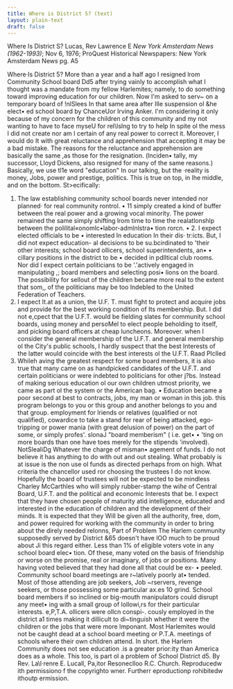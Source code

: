 ```yaml
---
title: Where is District 5? (text)
layout: plain-text
draft: false
---
```

Where Is District S?
Lucas, Rev Lawrence E
*New York Amsterdam News (1962-1993)*; Nov 6, 1976;
ProQuest Historical Newspapers: New York Amsterdam News
pg. A5

Where·Is District 5?
More than a year and a half ago I resigned lrom Community School board Dd5 after trying vainly to accomplish what I thought was a mandate from my fellow Harlemites; namely, to do something toward improving education for our children.
  Now I'm asked to serv~ on a temporary
board of !nlSlees In that same
area after Ille suspension ol &he elect•
ed school board by ChanceUor Irving
Anker.
I'm considering it only because of
my concern for the children of this
community and my not wanting to
have to face myseU for rel\lslng to try
to help In spite ol the mess I did not
create nor am I certain of any real
power to correct it. Moreover, I would
do It with great reluctance and apprehension
that accepting it may be a
bad mistake.
The reasons for the reluctance and
apprehension are basically the same
,as those for the resignation. (lnciden•
tally, my successor, Lloyd Dickens,
also resigned for many of the same
reasons.) Basically, we use tl1e word
"education" In our talking, but the
·reality is money, Jobs, power and
prestige, politics. This is true on top,
in lhe middle, and on the bottom. St>ecifically:
1. The law establishing community
school boards never intended nor
planned· for real community rontrol.
• 11 simply created a kind of buffer
between the real power and a growing
vocal minority. The power remained
the same simply shifting lrom time to
time the realatlonshlp between the
polilital«onomlc•labor-admlnlstra•
tion rorcn.
• 2. I expect elected officials to be
• interested In education In their dis·
tr:icts. But, I did not expect education-
al decisions to be su.bcirdinated to
'their other interests; school board
ollicers, school superintendents, an•
• cillary positions in the district to be
• decided in pdlltical club rooms. Nor
did I expect certain politicians to be
'.'actively engaged in manipulating
,; board members and selecting posi•
lions on the board. The possibility for
sellout of the children became more
real to the extent that som,, of the
politicians may be too lndebled to the
United Federation of Teachers.
3. I expect It.at as a union, the
U.F. T. must fight to protect and acquire
jobs and provide for the best
working condition of Its membership.
But. I did not e,cpect that the U.F.T.
would be fielding slates for community
school boards, using money and
persoMel to elect people beholding to
itself, and picking board officers at
cheap luncheons.
Moreover. when I consider the general
membership of the U.F.T. and
general membership ol the City's
public schools, I hardly suspect that
the best Interests of the latter would
coincide with the best interests ol the
U.F.T.
Raad Plclled
4. Whileh aving the greatest respect
for some board members, it is also
true that many came on as handpicked
candidates of the U.F.T. and
certain politicians or were indebted to
politicians for other j?bs. Instead of
making serious education ol our own
children utmost priority, we came as
part ol the system or the American
bag. •
Education became a poor second at
best to contracts, jobs, my man or
woman in this job. this program
belongs to you or this group and
another belongs to you and that group.
employment for lriends or relatives
(qualified or not qualified), cowardice
to take a stand for rear of being
attacked, ego-tripping or power
mania (with great delusion of power)
on the part of some, or simply profes'.
slonaJ "board memberism" ( i.e. get• • 'ting on more boards than one have
toes merely for the stipends
'involved).
NotSlealiDg
Whatever the charge of misman•
agement of funds. I do not believe it
has anything to do with out and out
stealing. What probably is at issue is
the non use ol funds as directed
perhaps from on high. What criteria
the chancellor used ror choosing the
trustees I do not know. Hopefully the
board of trustees will not be expected
to be mindless Charley McCarthles
who will simply rubber-stamp the
wi$he$ of Central Board, U.F.T. and
the political and economic Interests
that be.
I expect that they have chosen
people of maturity atid intelligence,
educated and interested in the education
of children and the development
of their minds. It is expected that they
Will be given all the authority, free,
dom, and power required for working
with the community in order to bring
about the direly needed relonns,
Part of Problem
The Harlem community supposedly
served by District &65 doesn't have
lOO much to be proud about Ji this
regard either. Less than 1% of eligible
voters vote in any school board elec•
tion. Of these, many voted on the basis
of friendship or worse on the promise,
real or imaginary, of jobs or positions.
Many having voted believed that
they had done all that could be ex-
•
peeled. Community school board
meetings are r~latively poorly at•
tended. Most of those attending are
job seekers, Job ~rservers, revenge
seekers, or those possessing some
particular ax.es 10 grind. School board
members if so inclined or big-mouth
manipulators could disrupt any meet•
ing with a small group of lollowi,rs for
their particular interests.
e,P,T.A. ollicers were ollcn conspi-.
cously employed in the district a1
times making it dillicult to di~tinguish
whether it were the children or the
jobs that were more lmponant. Most
Harlemites would not be caught dead
at a school board meeting or P.T.A.
meetings of schools where their own
children attend. In short. the Harlem
Community does not see education .is
a greater prior:ity than America does
as a whole.
This too, is part ol a problem of
School District d5.
By Rev. La\l·renre E. Lucall, Pa,itor
Resoneclloo R.C. Church.
Reproducedw ith permissiono f the copyrighto wner. Furtherr eproductionp rohibitedw ithoutp ermission.
